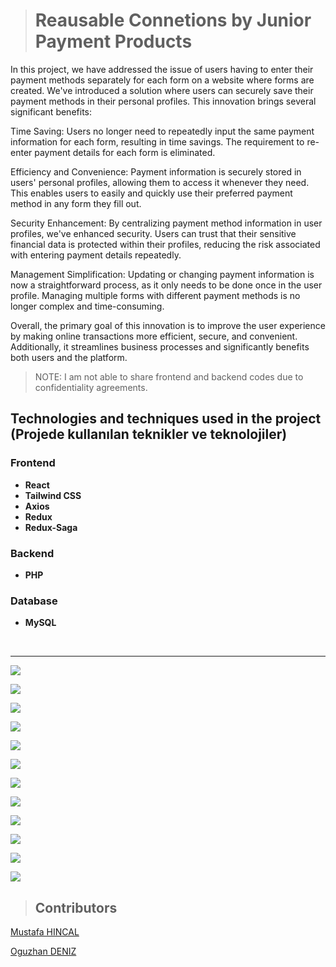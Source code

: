 > # **Reausable Connetions by Junior Payment Products**

In this project, we have addressed the issue of users having to enter their payment methods separately for each form on a website where forms are created. We've introduced a solution where users can securely save their payment methods in their personal profiles. This innovation brings several significant benefits:

Time Saving: Users no longer need to repeatedly input the same payment information for each form, resulting in time savings. The requirement to re-enter payment details for each form is eliminated.

Efficiency and Convenience: Payment information is securely stored in users' personal profiles, allowing them to access it whenever they need. This enables users to easily and quickly use their preferred payment method in any form they fill out.

Security Enhancement: By centralizing payment method information in user profiles, we've enhanced security. Users can trust that their sensitive financial data is protected within their profiles, reducing the risk associated with entering payment details repeatedly.

Management Simplification: Updating or changing payment information is now a straightforward process, as it only needs to be done once in the user profile. Managing multiple forms with different payment methods is no longer complex and time-consuming.

Overall, the primary goal of this innovation is to improve the user experience by making online transactions more efficient, secure, and convenient. Additionally, it streamlines business processes and significantly benefits both users and the platform.

> NOTE: I am not able to share frontend and backend codes due to confidentiality agreements.

## **Technologies and techniques used in the project (Projede kullanılan teknikler ve teknolojiler)**

### **Frontend**

- **React**
- **Tailwind CSS**
- **Axios**
- **Redux**
- **Redux-Saga**

### **Backend**

- **PHP**

### **Database**

- **MySQL**

<br>
<hr>

![](ss/team.png)

![](ss/ss00.png)

![](ss/ss01.png)

![](ss/ss02.png)

![](ss/ss03.png)

![](ss/ss05.png)

![](ss/ss06.png)

![](ss/ss07.png)

![](ss/ss08.png)

![](ss/ss09.png)

![](ss/ss10.png)

![](ss/ss11.png)


> ## **Contributors**

[Mustafa HINCAL](https://github.com/mustafahincal)

[Oguzhan DENIZ](https://github.com/oguzhandeniz)